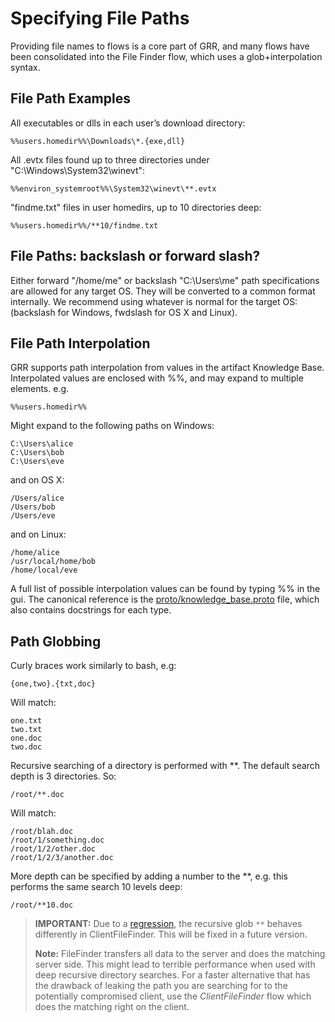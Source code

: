 # Specifying File Paths

Providing file names to flows is a core part of GRR, and many flows have
been consolidated into the File Finder flow, which uses a
glob+interpolation syntax.

## File Path Examples

All executables or dlls in each user’s download directory:

```docker
%%users.homedir%%\Downloads\*.{exe,dll}
```

All .evtx files found up to three directories under
"C:\Windows\System32\winevt":

```docker
%%environ_systemroot%%\System32\winevt\**.evtx
```

"findme.txt" files in user homedirs, up to 10 directories deep:

```docker
%%users.homedir%%/**10/findme.txt
```

## File Paths: backslash or forward slash?

Either forward "/home/me" or backslash "C:\\Users\\me" path
specifications are allowed for any target OS. They will be converted to
a common format internally. We recommend using whatever is normal for
the target OS: (backslash for Windows, fwdslash for OS X and Linux).

## File Path Interpolation

GRR supports path interpolation from values in the artifact Knowledge
Base. Interpolated values are enclosed with %%, and may expand to
multiple elements. e.g.

```
%%users.homedir%%
```

Might expand to the following paths on Windows:

```docker
C:\Users\alice
C:\Users\bob
C:\Users\eve
```

and on OS X:

```docker
/Users/alice
/Users/bob
/Users/eve
```

and on Linux:

```docker
/home/alice
/usr/local/home/bob
/home/local/eve
```

A full list of possible interpolation values can be found by typing %%
in the gui. The canonical reference is the
[proto/knowledge\_base.proto](https://github.com/google/grr/blob/master/grr/proto/grr_response_proto/knowledge_base.proto) file, which also contains docstrings for each type.

## Path Globbing

Curly braces work similarly to bash, e.g:

```docker
{one,two}.{txt,doc}
```

Will match:
```docker
one.txt
two.txt
one.doc
two.doc
```


Recursive searching of a directory is performed with \*\*. The default
search depth is 3 directories. So:

```docker
/root/**.doc
```

Will match:

```docker
/root/blah.doc
/root/1/something.doc
/root/1/2/other.doc
/root/1/2/3/another.doc
```

More depth can be specified by adding a number to the \*\*, e.g. this
performs the same search 10 levels deep:

```docker
/root/**10.doc
```

> **IMPORTANT:** Due to a [regression](https://github.com/google/grr/issues/915), the recursive glob `**` behaves differently in ClientFileFinder. This will be fixed in a future version.
> 
> **Note:** FileFinder transfers all data to the server and does the matching server side. This might lead to terrible performance when used with deep recursive directory searches. For a faster alternative that has the drawback of leaking the path you are searching for to the potentially compromised client, use the *ClientFileFinder* flow which does the matching right on the client.
